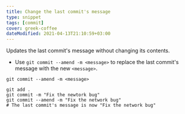 ```yaml
---
title: Change the last commit's message
type: snippet
tags: [commit]
cover: greek-coffee
dateModified: 2021-04-13T21:10:59+03:00
---
```


Updates the last commit's message without changing its contents.

- Use `git commit --amend -m <message>` to replace the last commit's message with the new `<message>`.

```shell
git commit --amend -m <message>
```

```shell
git add .
git commit -m "Fix the newtork bug"
git commit --amend -m "Fix the network bug"
# The last commit's message is now "Fix the network bug"
```
